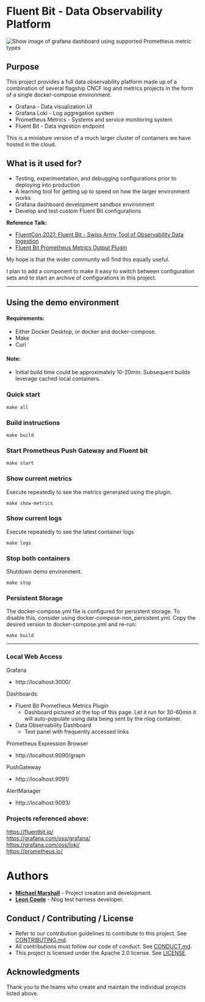 #  Fluent Bit - Data Observability Platform

![ Show image of grafana dashboard using supported Prometheus metric types](https://github.com/neiman-marcus/fluent-bit-data-observability-platform/blob/staging/out-prometheus-metrics-dashboard.png "Demo grafana dashboard showing supported Prometheus metric types")


## Purpose
This project provides a full data observability platform made up of a combination 
of several flagship CNCF log and metrics projects in the form of a single 
docker-compose environment.  
* Grafana - Data visualization UI
* Grafana Loki - Log aggregation system
* Prometheus Metrics - Systems and service monitoring system
* Fluent Bit - Data ingestion endpoint

This is a miniature version of a much larger cluster 
of containers we have hosted in the cloud.  

## What is it used for?
* Testing, experimentation, and 
debugging configurations prior to deploying into production
* A learning tool for getting up to speed on how the larger environment works 
* Grafana dashboard development sandbox environment
* Develop and test custom Fluent Bit configurations

**Reference Talk:** 
* [FluentCon 2021: Fluent Bit - Swiss Army Tool of Observability Data Ingestion](https://sched.co/iKok)
* [Fluent Bit Prometheus Metrics Output Plugin](https://github.com/neiman-marcus/fluent-bit-out-prometheus-metrics)

My hope is that the wider community will find this equally useful.

I plan to add a component to make it easy to switch between configuration sets and to start an archive of configurations in this project.

---
## Using the demo environment
#### Requirements:
* Either Docker Desktop, or docker and docker-compose.
* Make
* Curl

#### Note:
* Initial build time could be approximately 10-20min. Subsequent builds leverage cached local containers.
### Quick start
```
make all
```

### Build instructions
```
make build
```

### Start Prometheus Push Gateway and Fluent bit
```
make start
```

### Show current metrics
Execute repeatedly to see the metrics generated using the plugin.
```
make show-metrics
```

### Show current logs
Execute repeatedly to see the latest container logs
```
make logs
```

### Stop both containers
Shutdown demo environment.
```
make stop
```

### Persistent Storage
The docker-compose.yml file is configured for persistent storage.
To disable this, consider using docker-compose-non_persistent.yml.  Copy the desired version to docker-compose.yml and re-run: 
```
make build
```

---
### Local Web Access
Grafana
* http://localhost:3000/
  
Dashboards:
  
* Fluent Bit Prometheus Metrics Plugin
  * Dashboard pictured at the top of this page.  Let it run for 30-60min it will auto-populate using data 
    being sent by the nlog container.
* Data Observability Dashboard
  * Text panel with frequently accessed links

Prometheus Expression Browser
* http://localhost:9090/graph

PushGateway
* http://localhost:9091/

AlertManager
* http://localhost:9093/


### Projects referenced above:
https://fluentbit.io/
<br>
https://grafana.com/oss/grafana/
<br>
https://grafana.com/oss/loki/
<br>
https://prometheus.io/





# Authors

* [**Michael Marshall**](mailto:michael_marshall@neimanmarcus.com) - Project creation and development.
* [**Leon Cowle**](mailto:leon_cowle@neimanmarcus.com) - Nlog test harness developer.

## Conduct / Contributing / License

* Refer to our contribution guidelines to contribute to this project. See [CONTRIBUTING.md](https://github.com/neiman-marcus/nmg-sonarqube/tree/master/CONTRIBUTING.md).
* All contributions must follow our code of conduct. See [CONDUCT.md](https://github.com/neiman-marcus/nmg-sonarqube/tree/master/CONDUCT.md).
* This project is licensed under the Apache 2.0 license. See [LICENSE](https://github.com/neiman-marcus/nmg-sonarqube/tree/master/LICENSE).

## Acknowledgments
Thank you to the teams who create and maintain the individual projects listed above.